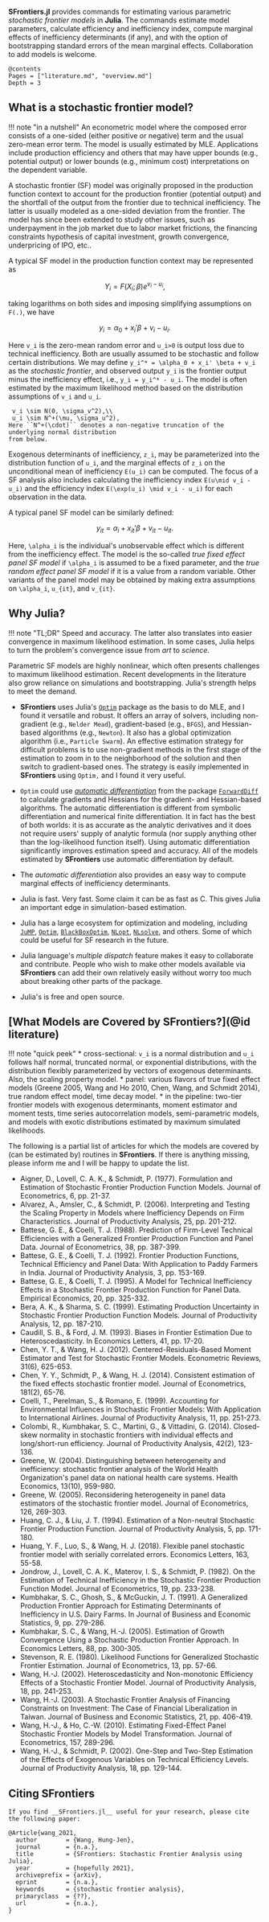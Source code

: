 __SFrontiers.jl__ provides commands for estimating various parametric _stochastic frontier models_ in __Julia__. The commands estimate model parameters, calculate efficiency and inefficiency index, compute marginal effects of inefficiency determinants (if any), and with the option of bootstrapping standard errors of the mean marginal effects. Collaboration to add models is welcome.


```@meta
@contents
Pages = ["literature.md", "overview.md"]
Depth = 3
```


## What is a stochastic frontier model?

!!! note "in a nutshell"
    An econometric model where the composed error consists of a one-sided (either positive or negative) term and the usual zero-mean error term. The model is usually estimated by MLE. Applications include production efficiency and others that may have upper bounds (e.g., potential output) or lower bounds (e.g., minimum cost) interpretations on the dependent variable.


A stochastic frontier (SF) model was originally proposed in the production function context to account for the production frontier (potential output) and the shortfall of the output from the frontier due to technical inefficiency. The latter is usually modeled as a one-sided deviation from the frontier. The model has since been extended to study other issues, such as underpayment in the job market due to labor market frictions, the financing constraints hypothesis of capital investment, growth convergence, underpricing of IPO, etc..

A typical SF model in the production function context may be represented as
```math
Y_i = F(X_i; \beta)e^{v_i - u_i},
```
taking logarithms on both sides and imposing simplifying assumptions on ``F(.)``, we have
```math
 y_i  = \alpha_0 + x_i' \beta + v_i - u_i.
```
Here ``v_i`` is the zero-mean random error and ``u_i>0`` is output loss due to technical inefficiency. Both are usually assumed to be stochastic and follow certain distributions. 
We may define ``y_i^* = \alpha_0 + x_i' \beta + v_i`` as the _stochastic frontier_, and observed output ``y_i`` is the frontier output minus the inefficiency effect, i.e., ``y_i = y_i^* - u_i``.
The model is often estimated by the maximum likelihood method based on the distribution assumptions of ``v_i`` and ``u_i``.

```@meta
 v_i \sim N(0, \sigma_v^2),\\
 u_i \sim N^+(\mu, \sigma_u^2),
Here ``N^+(\cdot)`` denotes a non-negative truncation of the underlying normal distribution
from below. 
```

Exogenous determinants of inefficiency, ``z_i``, may be parameterized into the distribution function of ``u_i``, and the marginal effects of ``z_i`` on the unconditional mean of inefficiency ``E(u_i)`` can be computed. The focus of a SF analysis also includes calculating the inefficiency index ``E(u\mid v_i - u_i)`` and the efficiency index ``E(\exp(u_i) \mid v_i - u_i)`` for each observation in the data.

A typical panel SF model can be similarly defined:
```math  
y_{it} = \alpha_i + x_{it}' \beta + v_{it} - u_{it}.
```
Here, ``\alpha_i`` is the individual's unobservable effect which is different from the inefficiency effect. The model is the so-called _true fixed effect panel SF model_ if ``\alpha_i`` is assumed to be a fixed parameter, and the _true random effect panel SF model_ if it is a value from a random variable. Other variants of the panel model may be obtained by making extra assumptions on ``\alpha_i``, ``u_{it}``, and ``v_{it}``.


## Why Julia?


!!! note "TL;DR"
    Speed and accuracy. The latter also translates into easier convergence in maximum likelihood estimation. In some cases, Julia helps to turn the problem's convergence issue from _art_ to _science_. 


Parametric SF models are highly nonlinear, which often presents challenges to maximum likelihood estimation. Recent developments in the literature also grow reliance on simulations and bootstrapping. Julia's strength helps to meet the demand.

* __SFrontiers__ uses Julia's [`Optim`](https://julianlsolvers.github.io/Optim.jl/stable/#) package as the basis to do MLE, and I found it versatile and robust. It offers an array of solvers, including non-gradient (e.g., `Nelder Mead`), gradient-based (e.g., `BFGS`), and Hessian-based algorithms (e.g., `Newton`). It also has a global optimization algorithm (i.e., `Particle Swarm`).  An effective estimation strategy for difficult problems is to use non-gradient methods in the first stage of the estimation to zoom in to the neighborhood of the solution and then switch to gradient-based ones. The strategy is easily implemented in __SFrontiers__ using `Optim,` and I found it very useful.

* `Optim` could use [_automatic differentiation_](https://en.wikipedia.org/wiki/Automatic_differentiation) from the package [`ForwardDiff`](https://juliadiff.org/ForwardDiff.jl/stable/) to calculate gradients and Hessians for the gradient- and Hessian-based algorithms. The automatic differentiation is different from symbolic differentiation and numerical finite differentiation. It in fact has the best of both worlds: it is as accurate as the analytic derivatives and it does not require users' supply of analytic formula (nor supply anything other than the log-likelihood function itself). Using automatic differentiation significantly improves estimation speed and accuracy. All of the models estimated by __SFrontiers__ use automatic differentiation by default.

* The _automatic differentiation_ also provides an easy way to compute marginal effects of inefficiency determinants.

* Julia is fast. Very fast. Some claim it can be as fast as C. This gives Julia an important edge in simulation-based estimation.


* Julia has a large ecosystem for optimization and modeling, including [`JuMP`](https://jump.dev/JuMP.jl/stable/), [`Optim`](https://julianlsolvers.github.io/Optim.jl/stable/#), [`BlackBoxOptim`](https://github.com/robertfeldt/BlackBoxOptim.jl), [`NLopt`](https://github.com/JuliaOpt/NLopt.jl), [`NLsolve`](https://github.com/JuliaNLSolvers/NLsolve.jl), and others. Some of which could be useful for SF research in the future.

* Julia language's _multiple dispatch_ feature makes it easy to collaborate and contribute. People who wish to make other models available via __SFrontiers__ can add their own relatively easily without worry too much about breaking other parts of the package.

* Julia's is free and open source.


## [What Models are Covered by __SFrontiers__?](@id literature)

!!! note "quick peek"
    * cross-sectional: ``v_i`` is a normal distribution and ``u_i`` follows half normal, truncated normal, or exponential distributions, with the distribution flexibly parameterized by vectors of exogenous determinants. Also, the scaling property model. 
    * panel: various flavors of true fixed effect models (Greene 2005, Wang and Ho 2010, Chen, Wang, and Schmidt 2014), true random effect model, time decay model.
    * in the pipeline: two-tier frontier models with exogenous determinants, moment estimator and moment tests, time series autocorrelation models, semi-parametric models, and models with exotic distributions estimated by maximum simulated likelihoods.

The following is a partial list of articles for which the models are covered by (can be estimated by) routines in __SFrontiers__. If there is anything missing, please inform me and I will be happy to update the list. 

* Aigner, D., Lovell, C. A. K., & Schmidt, P. (1977). Formulation and Estimation of Stochastic Frontier Production Function Models. Journal of Econometrics, 6, pp. 21-37. 
* Alvarez, A., Amsler, C., & Schmidt, P. (2006). Interpreting and Testing the Scaling Property in Models where Inefficiency Depends on Firm Characteristics. Journal of Productivity Analysis, 25, pp. 201-212. 
* Battese, G. E., & Coelli, T. J. (1988). Prediction of Firm-Level Technical Efficiencies with a Generalized Frontier Production Function and Panel Data. Journal of Econometrics, 38, pp. 387-399.
* Battese, G. E., & Coelli, T. J. (1992). Frontier Production Functions, Technical Efficiency and Panel Data: With Application to Paddy Farmers in India. Journal of Productivity Analysis, 3, pp. 153-169. 
* Battese, G. E., & Coelli, T. J. (1995). A Model for Technical Inefficiency Effects in a Stochastic Frontier Production Function for Panel Data. Empirical Economics, 20, pp. 325-332. 
* Bera, A. K., & Sharma, S. C. (1999). Estimating Production Uncertainty in Stochastic Frontier Production Function Models. Journal of Productivity Analysis, 12, pp. 187-210. 
* Caudill, S. B., & Ford, J. M. (1993). Biases in Frontier Estimation Due to Heteroscedasticity. In Economics Letters, 41, pp. 17-20.
* Chen, Y. T., & Wang, H. J. (2012). Centered-Residuals-Based Moment Estimator and Test for Stochastic Frontier Models. Econometric Reviews, 31(6), 625-653. 
* Chen, Y. Y., Schmidt, P., & Wang, H. J. (2014). Consistent estimation of the fixed effects stochastic frontier model. Journal of Econometrics, 181(2), 65-76. 
* Coelli, T., Perelman, S., & Romano, E. (1999). Accounting for Environmental Influences in Stochastic Frontier Models: With Application to International Airlines. Journal of Productivity Analysis, 11, pp. 251-273. 
* Colombi, R., Kumbhakar, S. C., Martini, G., & Vittadini, G. (2014). Closed-skew normality in stochastic frontiers with individual effects and long/short-run efficiency. Journal of Productivity Analysis, 42(2), 123-136. 
* Greene, W. (2004). Distinguishing between heterogeneity and inefficiency: stochastic frontier analysis of the World Health Organization's panel data on national health care systems. Health Economics, 13(10), 959-980. 
* Greene, W. (2005). Reconsidering heterogeneity in panel data estimators of the stochastic frontier model. Journal of Econometrics, 126, 269-303. 
* Huang, C. J., & Liu, J. T. (1994). Estimation of a Non-neutral Stochastic Frontier Production Function. Journal of Productivity Analysis, 5, pp. 171-180. 
* Huang, Y. F., Luo, S., & Wang, H. J. (2018). Flexible panel stochastic frontier model with serially correlated errors. Economics Letters, 163, 55-58.
* Jondrow, J., Lovell, C. A. K., Materov, I. S., & Schmidt, P. (1982). On the Estimation of Technical Inefficiency in the Stochastic Frontier Production Function Model. Journal of Econometrics, 19, pp. 233-238. 
* Kumbhakar, S. C., Ghosh, S., & McGuckin, J. T. (1991). A Generalized Production Frontier Approach for Estimating Determinants of Inefficiency in U.S. Dairy Farms. In Journal of Business and Economic Statistics, 9, pp. 279-286.
* Kumbhakar, S. C., & Wang, H.-J. (2005). Estimation of Growth Convergence Using a Stochastic Production Frontier Approach. In Economics Letters, 88, pp. 300-305.
* Stevenson, R. E. (1980). Likelihood Functions for Generalized Stochastic Frontier Estimation. Journal of Econometrics, 13, pp. 57-66.
* Wang, H.-J. (2002). Heteroscedasticity and Non-monotonic Efficiency Effects of a Stochastic Frontier Model. Journal of Productivity Analysis, 18, pp. 241-253.
* Wang, H.-J. (2003). A Stochastic Frontier Analysis of Financing Constraints on Investment: The Case of Financial Liberalization in Taiwan. Journal of Business and Economic Statistics, 21, pp. 406-419.
* Wang, H.-J., & Ho, C.-W. (2010). Estimating Fixed-Effect Panel Stochastic Frontier Models by Model Transformation. Journal of Econometrics, 157, 289-296. 
* Wang, H.-J., & Schmidt, P. (2002). One-Step and Two-Step Estimation of the Effects of Exogenous Variables on Technical Efficiency Levels. Journal of Productivity Analysis, 18, pp. 129-144.




## Citing __SFrontiers__

```@meta
If you find __SFrontiers.jl__ useful for your research, please cite the following paper:

@Article{wang_2021,
  author        = {Wang, Hung-Jen},
  journal       = {n.a.},
  title         = {SFrontiers: Stochastic Frontier Analysis using Julia},
  year          = {hopefully 2021},
  archiveprefix = {arXiv},
  eprint        = {n.a.},
  keywords      = {stochastic frontier analysis},
  primaryclass  = {??},
  url           = {n.a.},
}
```